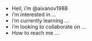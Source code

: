 - Heil, i’m @aivanov1988
- i’m interested in ...
- i’m currently learning ...
- i’m looking to collaborate on ...
- How to reach me ...

<!---
aivanov1988/aivanov1988 is a ✨ special ✨ repository because its `README.md` (this file) appears on your GitHub profile.
You can click the Preview link to take a look at your changes.
--->
